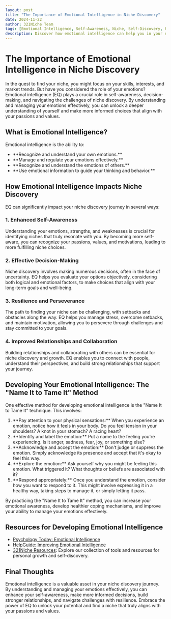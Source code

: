 ```yaml
---
layout: post
title: "The Importance of Emotional Intelligence in Niche Discovery"
date: 2024-11-22
author: 321Niche Team
tags: [Emotional Intelligence, Self-Awareness, Niche, Self-Discovery, Personal Growth]
description: Discover how emotional intelligence can help you in your niche discovery journey. Learn to understand and manage your emotions to make more informed and fulfilling choices.
---
```


<div class="blog-content">
  <h1>The Importance of Emotional Intelligence in Niche Discovery</h1>

  <p>In the quest to find your niche, you might focus on your skills, interests, and market trends. But have you considered the role of your emotions? Emotional intelligence (EQ) plays a crucial role in self-awareness, decision-making, and navigating the challenges of niche discovery. By understanding and managing your emotions effectively, you can unlock a deeper understanding of yourself and make more informed choices that align with your passions and values.</p>

  <h2>What is Emotional Intelligence?</h2>

  <p>Emotional intelligence is the ability to:</p>

  <ul>
    <li>**Recognize and understand your own emotions.**</li>
    <li>**Manage and regulate your emotions effectively.**</li>
    <li>**Recognize and understand the emotions of others.**</li>
    <li>**Use emotional information to guide your thinking and behavior.**</li>
  </ul>

  <h2>How Emotional Intelligence Impacts Niche Discovery</h2>

  <p>EQ can significantly impact your niche discovery journey in several ways:</p>

  <h3>1. Enhanced Self-Awareness</h3>

  <p>Understanding your emotions, strengths, and weaknesses is crucial for identifying niches that truly resonate with you. By becoming more self-aware, you can recognize your passions, values, and motivations, leading to more fulfilling niche choices.</p>

  <h3>2. Effective Decision-Making</h3>

  <p>Niche discovery involves making numerous decisions, often in the face of uncertainty. EQ helps you evaluate your options objectively, considering both logical and emotional factors, to make choices that align with your long-term goals and well-being.</p>

  <h3>3. Resilience and Perseverance</h3>

  <p>The path to finding your niche can be challenging, with setbacks and obstacles along the way. EQ helps you manage stress, overcome setbacks, and maintain motivation, allowing you to persevere through challenges and stay committed to your goals.</p>

  <h3>4. Improved Relationships and Collaboration</h3>

  <p>Building relationships and collaborating with others can be essential for niche discovery and growth. EQ enables you to connect with people, understand their perspectives, and build strong relationships that support your journey.</p>

  <h2>Developing Your Emotional Intelligence: The "Name It to Tame It" Method</h2>

  <p>One effective method for developing emotional intelligence is the "Name It to Tame It" technique. This involves:</p>

  <ol>
    <li>**Pay attention to your physical sensations:** When you experience an emotion, notice how it feels in your body. Do you feel tension in your shoulders? A knot in your stomach? A racing heart?</li>
    <li>**Identify and label the emotion:**  Put a name to the feeling you're experiencing. Is it anger, sadness, fear, joy, or something else? </li>
    <li>**Acknowledge and accept the emotion:** Don't judge or suppress the emotion. Simply acknowledge its presence and accept that it's okay to feel this way.</li>
    <li>**Explore the emotion:**  Ask yourself why you might be feeling this emotion. What triggered it? What thoughts or beliefs are associated with it?</li>
    <li>**Respond appropriately:** Once you understand the emotion, consider how you want to respond to it. This might involve expressing it in a healthy way, taking steps to manage it, or simply letting it pass.</li>
  </ol>

  <p>By practicing the "Name It to Tame It" method, you can increase your emotional awareness, develop healthier coping mechanisms, and improve your ability to manage your emotions effectively.</p>


  <h2>Resources for Developing Emotional Intelligence</h2>

  <ul>
    <li><a href="https://www.psychologytoday.com/us/basics/emotional-intelligence" target="_blank">Psychology Today: Emotional Intelligence</a></li>
    <li><a href="https://www.helpguide.org/articles/mental-health/emotional-intelligence-eq.htm" target="_blank">HelpGuide: Improving Emotional Intelligence</a></li>
    <li><a href="https://www.321niche.com/resources.html">321Niche Resources</a>: Explore our collection of tools and resources for personal growth and self-discovery.</li>
  </ul>

  <h2>Final Thoughts</h2>

  <p>Emotional intelligence is a valuable asset in your niche discovery journey. By understanding and managing your emotions effectively, you can enhance your self-awareness, make more informed decisions, build stronger relationships, and navigate challenges with resilience. Embrace the power of EQ to unlock your potential and find a niche that truly aligns with your passions and values.</p>
</div>
